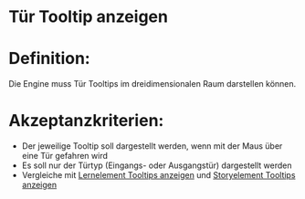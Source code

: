 # Tür Tooltip anzeigen


# Definition:

Die Engine muss Tür Tooltips im dreidimensionalen Raum darstellen können.

# Akzeptanzkriterien:

- Der jeweilige Tooltip soll dargestellt werden, wenn mit der Maus über eine Tür gefahren wird
- Es soll nur der Türtyp (Eingangs- oder Ausgangstür) dargestellt werden
- Vergleiche mit [Lernelement Tooltips anzeigen](ELG0024.md) und [Storyelement Tooltips anzeigen](ELG0023.md)

